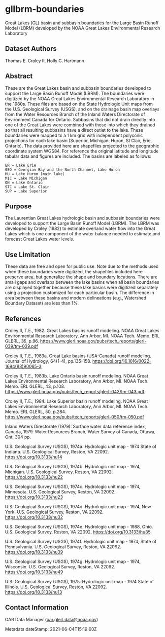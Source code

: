 # gllbrm-boundaries
Great Lakes (GL) basin and subbasin boundaries for the Large Basin Runoff Model (LBRM) developed by the NOAA Great Lakes Environmental Research Laboratory

## Dataset Authors
Thomas E. Croley II, Holly C. Hartmann

## Abstract
These are the Great Lakes basin and subbasin boundaries developed to support the Large Basin Runoff Model (LBRM).  The boundaries were digitized by the NOAA Great Lakes Environmental Research Laboratory in the 1980s.  These files are based on the State Hydrologic Unit maps from the U.S. Geological Survey (USGS), and on the drainage basin map overlays from the Water Resources Branch of the Inland Waters Directorate of Environment Canada for Ontario. Subbasins that did not drain directly into one of the Great Lakes were combined with those into which they drained so that all resulting subbasins have a direct outlet to the lake. These boundaries were mapped to a 1 km grid with independent polyconic projections for each lake basin (Superior, Michigan, Huron, St Clair, Erie, Ontario).  The data provided here are shapefiles projected to the geographic coordinate system WGS84.  For reference the original latitude and longitude tabular data and figures are included.  The basins are labeled as follows:

	ER = Lake Erie
	GEO = Georgian Bay and the North Channel, Lake Huron
	HU = Lake Huron (main lake)
	MIC = Lake Michigan
	ON = Lake Ontario
	STC = Lake St. Clair
	SUP = Lake Superior


## Purpose
The Laurentian Great Lakes hydrologic basin and subbasin boundaries were developed to support the Large Basin Runoff Model (LBRM).  The LBRM was developed by Croley (1982) to estimate overland water flow into the Great Lakes which is one component of the water balance needed to estimate and forecast Great Lakes water levels.


## Use Limitation
These data are free and open for public use.  Note due to the methods used when these boundaries were digitized, the shapefiles included here preserve area, but generalize the shape and boundary locations.  There are small gaps and overlaps between the lake basins when all basin boundaries are displayed together because these lake basins were digitized separately using a projection customized for each particular basin.  The difference in area between these basins and modern delineations (e.g., Watershed Boundary Dataset) are less than 1%.


## References
Croley II, T.E., 1982. Great Lakes basins runoff modeling. NOAA Great Lakes Environmental Research Laboratory, Ann Arbor, MI. NOAA Tech. Memo. ERL GLERL, 39, p.96. https://www.glerl.noaa.gov/pubs/tech_reports/glerl-039/tm-039.pdf

Croley II, T.E., 1983a. Great Lake basins (USA-Canada) runoff modeling. Journal of Hydrology, 64(1-4), pp.135-158. https://doi.org/10.1016/0022-1694(83)90065-3

Croley II, T.E., 1983b. Lake Ontario basin runoff modeling. NOAA Great Lakes Environmental Research Laboratory, Ann Arbor, MI. NOAA Tech. Memo. ERL GLERL, 43, p.108. 
https://www.glerl.noaa.gov/pubs/tech_reports/glerl-043/tm-043.pdf

Croley II, T.E., 1984. Lake Superior basin runoff modeling. NOAA Great Lakes Environmental Research Laboratory, Ann Arbor, MI. NOAA Tech. Memo. ERL GLERL, 50, p.284.  https://www.glerl.noaa.gov/pubs/tech_reports/glerl-050/tm-050.pdf

Inland Waters Directorate (1979): Surface water data reference index, Canada, 1979. Water Resources Branch, Water Survey of Canada, Ottawa, Ont. 304 pp.

U.S. Geological Survey (USGS), 1974a. Hydrologic unit map - 1974 State of Indiana. U.S. Geological Survey, Reston, VA 22092. https://doi.org/10.3133/hu14 

U.S. Geological Survey (USGS), 1974b. Hydrologic unit map - 1974, Michigan. U.S. Geological Survey, Reston, VA 22092. https://doi.org/10.3133/hu22 

U.S. Geological Survey (USGS), 1974c. Hydrologic unit map - 1974, Minnesota. U.S. Geological Survey, Reston, VA 22092. https://doi.org/10.3133/hu23 

U.S. Geological Survey (USGS), 1974d. Hydrologic unit map - 1974, New York. U.S. Geological Survey, Reston, VA 22092. https://doi.org/10.3133/hu32 

U.S. Geological Survey (USGS), 1974e. Hydrologic unit map - 1988, Ohio. U.S. Geological Survey, Reston, VA 22092. https://doi.org/10.3133/hu35 

U.S. Geological Survey (USGS), 1974f. Hydrologic unit map - 1974, State of Pennsylvania. U.S. Geological Survey, Reston, VA 22092. https://doi.org/10.3133/hu39 

U.S. Geological Survey (USGS), 1974g. Hydrologic unit map - 1974, Wisconsin. U.S. Geological Survey, Reston, VA 22092. https://doi.org/10.3133/hu49 

U.S. Geological Survey (USGS), 1975. Hydrologic unit map - 1974 State of Illinois. U.S. Geological Survey, Reston, VA 22092. https://doi.org/10.3133/hu13

## Contact Information
OAR Data Manager (oar.glerl.data@noaa.gov)

Metadata dateStamp: 2021-06-04T15:19:00Z
